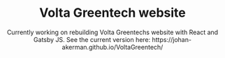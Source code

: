 
<h1 align="center">
  Volta Greentech website
</h1>

<p align="center">Currently working on rebuilding Volta Greentechs website with React and Gatsby JS. See the current version here: https://johan-akerman.github.io/VoltaGreentech/
  </p>
